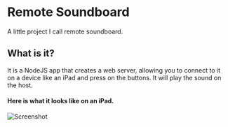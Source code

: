 # Remote Soundboard
A little project I call remote soundboard.

## What is it?
It is a NodeJS app that creates a web server, allowing you to connect to it on a device like an iPad and press on the buttons. It will play the sound on the host.

#### Here is what it looks like on an iPad.
![Screenshot](https://i.imgur.com/2B204ku.png)